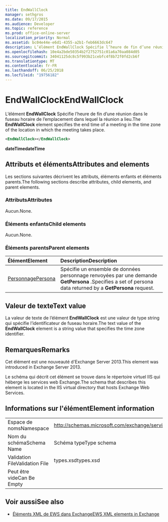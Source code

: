 ```yaml
---
title: EndWallClock
manager: sethgros
ms.date: 09/17/2015
ms.audience: Developer
ms.topic: reference
ms.prod: office-online-server
localization_priority: Normal
ms.assetid: bc04e44e-e6d1-4355-a2b1-feb6663dc647
description: L’élément EndWallClock Spécifie l’heure de fin d’une réunion dans le fuseau horaire de l’emplacement dans lequel la réunion a lieu.
ms.openlocfilehash: 10e4a2bde50354b2f2752751c01a6a70aa084d05
ms.sourcegitcommit: 34041125dc8c5f993b21cebfc4f8b72f0fd2cb6f
ms.translationtype: MT
ms.contentlocale: fr-FR
ms.lasthandoff: 06/25/2018
ms.locfileid: "19756182"
---
```

# <a name="endwallclock"></a><span data-ttu-id="17d8e-103">EndWallClock</span><span class="sxs-lookup"><span data-stu-id="17d8e-103">EndWallClock</span></span>

<span data-ttu-id="17d8e-104">L’élément **EndWallClock** Spécifie l’heure de fin d’une réunion dans le fuseau horaire de l’emplacement dans lequel la réunion a lieu.</span><span class="sxs-lookup"><span data-stu-id="17d8e-104">The **EndWallClock** element specifies the end time of a meeting in the time zone of the location in which the meeting takes place.</span></span> 
  
```XML
<EndWallClock></EndWallClock>
```

 <span data-ttu-id="17d8e-105">**dateTime**</span><span class="sxs-lookup"><span data-stu-id="17d8e-105">**dateTime**</span></span>
## <a name="attributes-and-elements"></a><span data-ttu-id="17d8e-106">Attributs et éléments</span><span class="sxs-lookup"><span data-stu-id="17d8e-106">Attributes and elements</span></span>

<span data-ttu-id="17d8e-107">Les sections suivantes décrivent les attributs, éléments enfants et éléments parents.</span><span class="sxs-lookup"><span data-stu-id="17d8e-107">The following sections describe attributes, child elements, and parent elements.</span></span>
  
### <a name="attributes"></a><span data-ttu-id="17d8e-108">Attributs</span><span class="sxs-lookup"><span data-stu-id="17d8e-108">Attributes</span></span>

<span data-ttu-id="17d8e-109">Aucun.</span><span class="sxs-lookup"><span data-stu-id="17d8e-109">None.</span></span>
  
### <a name="child-elements"></a><span data-ttu-id="17d8e-110">Éléments enfants</span><span class="sxs-lookup"><span data-stu-id="17d8e-110">Child elements</span></span>

<span data-ttu-id="17d8e-111">Aucun.</span><span class="sxs-lookup"><span data-stu-id="17d8e-111">None.</span></span>
  
### <a name="parent-elements"></a><span data-ttu-id="17d8e-112">Éléments parents</span><span class="sxs-lookup"><span data-stu-id="17d8e-112">Parent elements</span></span>

|<span data-ttu-id="17d8e-113">**Élément**</span><span class="sxs-lookup"><span data-stu-id="17d8e-113">**Element**</span></span>|<span data-ttu-id="17d8e-114">**Description**</span><span class="sxs-lookup"><span data-stu-id="17d8e-114">**Description**</span></span>|
|:-----|:-----|
|[<span data-ttu-id="17d8e-115">Personnage</span><span class="sxs-lookup"><span data-stu-id="17d8e-115">Persona</span></span>](persona.md) <br/> |<span data-ttu-id="17d8e-116">Spécifie un ensemble de données personnage renvoyées par une demande **GetPersona** .</span><span class="sxs-lookup"><span data-stu-id="17d8e-116">Specifies a set of persona data returned by a **GetPersona** request.</span></span>  <br/> |
   
## <a name="text-value"></a><span data-ttu-id="17d8e-117">Valeur de texte</span><span class="sxs-lookup"><span data-stu-id="17d8e-117">Text value</span></span>

<span data-ttu-id="17d8e-118">La valeur de texte de l’élément **EndWallClock** est une valeur de type string qui spécifie l’identificateur de fuseau horaire.</span><span class="sxs-lookup"><span data-stu-id="17d8e-118">The text value of the **EndWallClock** element is a string value that specifies the time zone identifier.</span></span> 
  
## <a name="remarks"></a><span data-ttu-id="17d8e-119">Remarques</span><span class="sxs-lookup"><span data-stu-id="17d8e-119">Remarks</span></span>

<span data-ttu-id="17d8e-120">Cet élément est une nouveauté d'Exchange Server 2013.</span><span class="sxs-lookup"><span data-stu-id="17d8e-120">This element was introduced in Exchange Server 2013.</span></span>
  
<span data-ttu-id="17d8e-121">Le schéma qui décrit cet élément se trouve dans le répertoire virtuel IIS qui héberge les services web Exchange.</span><span class="sxs-lookup"><span data-stu-id="17d8e-121">The schema that describes this element is located in the IIS virtual directory that hosts Exchange Web Services.</span></span>
  
## <a name="element-information"></a><span data-ttu-id="17d8e-122">Informations sur l'élément</span><span class="sxs-lookup"><span data-stu-id="17d8e-122">Element information</span></span>

|||
|:-----|:-----|
|<span data-ttu-id="17d8e-123">Espace de noms</span><span class="sxs-lookup"><span data-stu-id="17d8e-123">Namespace</span></span>  <br/> |http://schemas.microsoft.com/exchange/services/2006/types  <br/> |
|<span data-ttu-id="17d8e-124">Nom du schéma</span><span class="sxs-lookup"><span data-stu-id="17d8e-124">Schema Name</span></span>  <br/> |<span data-ttu-id="17d8e-125">Schéma type</span><span class="sxs-lookup"><span data-stu-id="17d8e-125">Type schema</span></span>  <br/> |
|<span data-ttu-id="17d8e-126">Validation File</span><span class="sxs-lookup"><span data-stu-id="17d8e-126">Validation File</span></span>  <br/> |<span data-ttu-id="17d8e-127">types.xsd</span><span class="sxs-lookup"><span data-stu-id="17d8e-127">types.xsd</span></span>  <br/> |
|<span data-ttu-id="17d8e-128">Peut être vide</span><span class="sxs-lookup"><span data-stu-id="17d8e-128">Can Be Empty</span></span>  <br/> ||
   
## <a name="see-also"></a><span data-ttu-id="17d8e-129">Voir aussi</span><span class="sxs-lookup"><span data-stu-id="17d8e-129">See also</span></span>



- [<span data-ttu-id="17d8e-130">Éléments XML de EWS dans Exchange</span><span class="sxs-lookup"><span data-stu-id="17d8e-130">EWS XML elements in Exchange</span></span>](ews-xml-elements-in-exchange.md)

